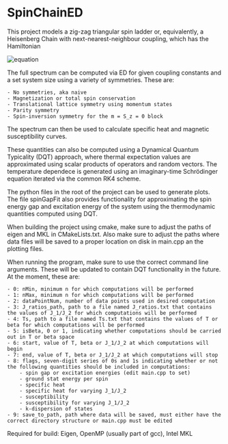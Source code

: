 # SpinChainED
This project models a zig-zag triangular spin ladder or, equivalently, a Heisenberg Chain with next-nearest-neighbour coupling, which has the Hamiltonian

![equation](https://latex.codecogs.com/png.image?\large&space;\dpi{120}\color{white}H&space;=&space;J_2\left(\sum_{i=1}^N\vec{S}_i\cdot\vec{S}_{i&plus;1}&space;&plus;&space;\frac{J_1}{J_2}\sum_{i=1}^N\vec{S}_i\cdot\vec{S}_{i&plus;2}&space;\right))

The full spectrum can be computed via ED for given coupling constants and a set system size using a variety of symmetries.
These are:

	- No symmetries, aka naive
	- Magnetization or total spin conservation
	- Translational lattice symmetry using momentum states
	- Parity symmetry
	- Spin-inversion symmetry for the m = S_z = 0 block
	
The spectrum can then be used to calculate specific heat and magnetic susceptibility curves.

These quantities can also be computed using a Dynamical Quantum Typicality (DQT) approach, where thermal expectation values are approximated using scalar products of operators and random vectors. The temperature dependece is generated using an imaginary-time Schrödinger equation iterated via the common RK4 scheme.

The python files in the root of the project can be used to generate plots. The file spinGapFit also provides functionality for approximating the spin energy gap and excitation energy of the system using the thermodynamic quantities computed using DQT.

When building the project using cmake, make sure to adjust the paths of eigen and MKL in CMakeLists.txt. Also make sure to adjust the paths where data files will be saved to a proper location on disk in main.cpp an the plotting files.

When running the program, make sure to use the correct command line arguments. These will be updated to contain DQT functionality in the future.
At the moment, these are:

	- 0: nMin, minimum n for which computations will be performed
	- 1: nMax, minimum n for which computations will be performed
	- 2: dataPointNum, number of data points used in desired computation
	- 3: J_ratios_path, path to a file named J_ratios.txt that contains the values of J_1/J_2 for which computations will be performed
	- 4: Ts, path to a file named Ts.txt that contains the values of T or beta for which computations will be performed
	- 5: isBeta, 0 or 1, indicating whether computations should be carried out in T or beta space
	- 6: start, value of T, beta or J_1/J_2 at which computations will begin
	- 7: end, value of T, beta or J_1/J_2 at which computations will stop
	- 8: flags, seven-digit series of 0s and 1s indicating whether or not the following quantities should be included in computations:
		- spin gap or excitation energies (edit main.cpp to set)
		- ground stat energy per spin
		- specific heat
		- specific heat for varying J_1/J_2
		- susceptibility
		- susceptibility for varying J_1/J_2
		- k-dispersion of states
	- 9: save_to_path, path where data will be saved, must either have the correct directory structure or main.cpp must be edited


Required for build: Eigen, OpenMP (usually part of gcc), Intel MKL
